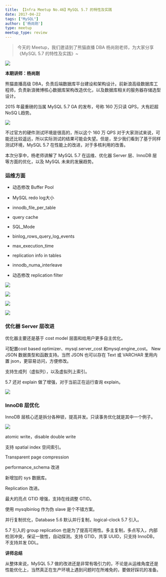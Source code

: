 ```yaml
---
title: 【Infra Meetup No.46】MySQL 5.7 的特性及实践
date: 2017-04-22
tags: ["MySQL"]
author: ['杨尚刚']
type: meetup
meetup_type: review
---
```


> 今天的 Meetup，我们邀请到了熊猫直播 DBA 杨尚刚老师，为大家分享《MySQL 5.7 的特性及实践》~

![](http://upload-images.jianshu.io/upload_images/542677-b04320ad77ba7f66.jpeg?imageMogr2/auto-orient/strip%7CimageView2/2/w/1240)

**本期讲师：杨尚刚**

熊猫直播高级 DBA，负责后端数据库平台建设和架构设计。前新浪高级数据库工程师，负责新浪微博核心数据库架构改造优化，以及数据库相关的服务器存储选型设计。

2015 年最重磅的当属 MySQL 5.7 GA 的发布，号称 160 万只读 QPS，大有赶超 NoSQ L趋势。

![](http://upload-images.jianshu.io/upload_images/542677-3ee5acf9b63ecc30.png?imageMogr2/auto-orient/strip%7CimageView2/2/w/1240)

不过官方的硬件测试环境是很高的，所以这个 160 万 QPS 对于大家测试来说，可能还比较遥远，所以实际测试的结果可能会失望。但是，至少我们看到了基于同样测试环境，MySQL 5.7 在性能上的改进，对于多核利用的改善。

本次分享中，杨老师讲解了 MySQL 5.7  在运维、优化器 Server 层、InnoDB 层等方面的优化，以及 MySQL 未来的发展趋势。

### 运维方面

+ 动态修改 Buffer Pool

+ MySQL redo log大小

+ innodb_file_per_table

+ query cache

+ SQL_Mode

+ binlog_rows_query_log_events

+ max_execution_time

+ replication info in tables

+ innodb_numa_interleave

+ 动态修改 replication filter

![](http://upload-images.jianshu.io/upload_images/542677-ef5526c5b62ba279.png?imageMogr2/auto-orient/strip%7CimageView2/2/w/1240)


![](http://upload-images.jianshu.io/upload_images/542677-69b7a068325ebfe9.png?imageMogr2/auto-orient/strip%7CimageView2/2/w/1240)

![](http://upload-images.jianshu.io/upload_images/542677-4d08c2a409dede41.png?imageMogr2/auto-orient/strip%7CimageView2/2/w/1240)


![](http://upload-images.jianshu.io/upload_images/542677-9876084d6eb0c8fc.png?imageMogr2/auto-orient/strip%7CimageView2/2/w/1240)

### 优化器 Server 层改进

优化器主要还是基于 cost model 层面和给用户更多自主优化。

可配置cost based optimizer、mysql.server_cost 和mysql.engine_cost。
New JSON 数据类型和函数支持。当然 JSON 也可以存在 Text 或 VARCHAR 里用内置 json，更容易访问，方便修改。

支持生成列（虚拟列），以及虚拟列上索引。

5.7 还对 explain 做了增强，对于当前正在运行查询 explain。

![](http://upload-images.jianshu.io/upload_images/542677-05b753b78dfb0a98.png?imageMogr2/auto-orient/strip%7CimageView2/2/w/1240)

### InnoDB 层优化

InnoDB 层核心还是拆分各种锁，提高并发。只读事务优化就是其中一个例子。

![](http://upload-images.jianshu.io/upload_images/542677-0d76cb1dd46ec465.png?imageMogr2/auto-orient/strip%7CimageView2/2/w/1240)

atomic write，disable double write

支持 spatial index 空间索引。

Transparent page compression

performance_schema 改进

新增加的 sys 数据库。

Replication 改进。

最大的亮点 GTID 增强，支持在线调整 GTID。

使用 mysqlbinlog 作为伪 slave 是个不错方案。

并行复制优化，Database 5.6 默认并行复制，logical-clock 5.7 引入。

5.7 引入的 group replication 也是为了提高可用性。多主复制，多点写入，内部检测冲突，保证一致性，自动探测。支持 GTID，共享 UUID，只支持 InnoDB，不支持并发 DDL。

**讲师总结**

从整体来说，MySQL 5.7 做的改进还是非常有吸引力的，不论是从运维角度还是性能优化上，当然真正在生产环境上遇到问题时在所难免的，要做好踩坑的准备。